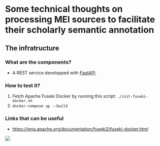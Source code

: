 # Some technical thoughts on processing MEI sources to facilitate their scholarly semantic annotation

## The infratructure 

### What are the components?

- A REST service developped with [FastAPI](https://fastapi.tiangolo.com/).

### How to test it?

1. Fetch Apache Fuseki Docker by running this script: `./init-fuseki-docker.sh`
2. `docker-compose up --build`

### Links that can be useful

- https://jena.apache.org/documentation/fuseki2/fuseki-docker.html

[![](https://mermaid.ink/img/eyJjb2RlIjoiXG5ncmFwaCBURDtcbiAgICBBLS0-QjtcbiAgICBBLS0-QztcbiAgICBCLS0-RDtcbiAgICBDLS0-RDtcbiIsIm1lcm1haWQiOnsidGhlbWUiOiJkZWZhdWx0In19)](https://mermaid-js.github.io/mermaid-live-editor/#/edit/eyJjb2RlIjoiXG5ncmFwaCBURDtcbiAgICBBLS0-QjtcbiAgICBBLS0-QztcbiAgICBCLS0-RDtcbiAgICBDLS0-RDtcbiIsIm1lcm1haWQiOnsidGhlbWUiOiJkZWZhdWx0In19)